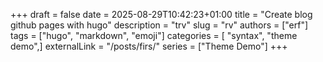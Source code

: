 +++ 
draft = false
date = 2025-08-29T10:42:23+01:00
title = "Create blog github pages with hugo"
description = "trv"
slug = "rv"
authors = ["erf"]
tags = ["hugo",
    "markdown",
    "emoji"]
categories = [   "syntax",
    "theme demo",]
externalLink = "/posts/firs/"
series = ["Theme Demo"]
+++


